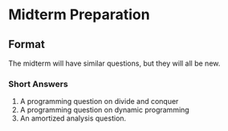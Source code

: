 # Midterm Preparation

## Format

The midterm will have similar questions, but they will all be new.

### Short Answers

1. A programming question on divide and conquer
2. A programming question on dynamic programming
3. An amortized analysis question.



